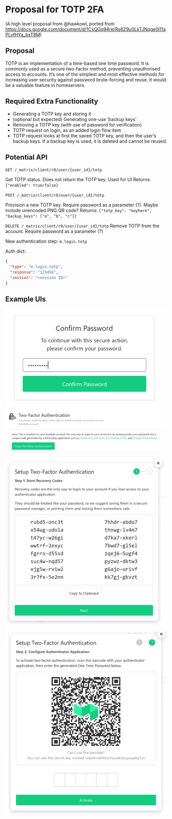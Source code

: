 # Proposal for TOTP 2FA

(A high level proposal from @hawkowl, ported from https://docs.google.com/document/d/1CxQGq94rerRs6Z9u0LkTJNqge0l11aPLvfHYa_bsT8M)

## Proposal

TOTP is an implementation of a time-based one time password. It is commonly
used as a secure two-factor method, preventing unauthorised access to
accounts. It’s one of the simplest and most effective methods for increasing
user security against password brute-forcing and reuse. It would be a valuable
feature in homeservers.

## Required Extra Functionality

 * Generating a TOTP key and storing it
 * (optional but expected) Generating one-use ‘backup keys’
 * Removing a TOTP key (with use of password for verification)
 * TOTP request on login, as an added login flow item
 * TOTP request looks at first the saved TOTP key, and then the user’s backup keys. If a backup key is used, it is deleted and cannot be reused.

## Potential API

`GET /_matrix/client/r0/user/{user_id}/totp`

Get TOTP status. Does not return the TOTP key. Used for UI
Returns: `{"enabled": true/false}`

`POST /_matrix/client/r0/user/{user_id}/totp`

Provision a new TOTP key. Require password as a parameter (?). Maybe include unencoded PNG QR code?
Returns: `{"totp_key": "keyhere", "backup_keys": ["a", "b", "c"]}`

`DELETE /_matrix/client/r0/user/{user_id}/totp`
Remove TOTP from the account. Require password as a parameter (?)

New authentication step: `m.login.totp`

Auth dict:
```json
{
  "type": "m.login.totp",
  "response": "123456",
  "session": "<session ID>"
}
```

## Example UIs

![](images/2271-totp1.png)
![](images/2271-totp2.png)
![](images/2271-totp4.png)
![](images/2271-totp3.png)
